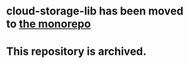 # cloud-storage-lib has been moved to [the monorepo](https://github.com/NaturalCycles/js-libs/)

# This repository is archived.
